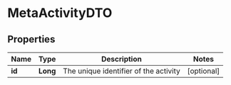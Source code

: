 

# MetaActivityDTO

## Properties

Name | Type | Description | Notes
------------ | ------------- | ------------- | -------------
**id** | **Long** | The unique identifier of the activity |  [optional]



